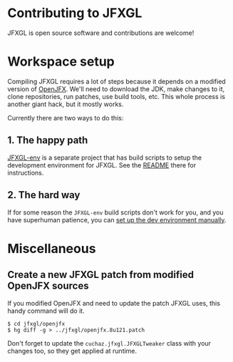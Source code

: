 
# Contributing to JFXGL

JFXGL is open source software and contributions are welcome!

# Workspace setup

Compiling JFXGL requires a lot of steps because it depends on a modified version of [OpenJFX][openjfx].
We'll need to download the JDK, make changes to it, clone repositories, run patches, use build tools, etc.
This whole process is another giant hack, but it mostly works.

[openjfx]: http://wiki.openjdk.java.net/display/OpenJFX/Main

Currently there are two ways to do this:

## 1. The happy path

[JFXGL-env](https://bitbucket.org/cuchaz/jfxgl-env) is a separate project that has build scripts to setup
the development environment for JFXGL.
See the [README](https://bitbucket.org/cuchaz/jfxgl-env) there for instructions.


## 2. The hard way

If for some reason the `JFXGL-env` build scripts don't work for you, and you have superhuman patience, you
can [set up the dev environment manually](CONTRIBUTING-hard.md).


# Miscellaneous

## Create a new JFXGL patch from modified OpenJFX sources

If you modified OpenJFX and need to update the patch JFXGL uses, this handy command will do it.
```
$ cd jfxgl/openjfx
$ hg diff -g > ../jfxgl/openjfx.8u121.patch
```
Don't forget to update the `cuchaz.jfxgl.JFXGLTweaker` class with your changes too, so they get applied at runtime.